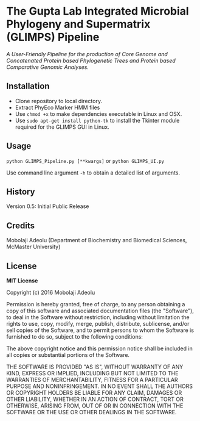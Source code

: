 # The Gupta Lab Integrated Microbial Phylogeny and Supermatrix (GLIMPS) Pipeline
_A User-Friendly Pipeline for the production of Core Genome and Concatenated Protein based_
_Phylogenetic Trees and Protein based Comparative Genomic Analyses._

## Installation
* Clone repository to local directory.
* Extract PhyEco Marker HMM files
* Use `chmod +x` to make dependencies executable in Linux and OSX.
* Use `sudo apt-get install python-tk` to install the Tkinter module required for the GLIMPS GUI in Linux.

## Usage
`python GLIMPS_Pipeline.py [**kwargs]` or `python GLIMPS_UI.py`

Use command line argument `-h` to obtain a detailed list of arguments.

## History
Version 0.5: Initial Public Release

## Credits
Mobolaji Adeolu (Department of Biochemistry and Biomedical Sciences, McMaster University)

## License
**MIT License**

Copyright (c) 2016 Mobolaji Adeolu

Permission is hereby granted, free of charge, to any person obtaining a copy
of this software and associated documentation files (the "Software"), to deal
in the Software without restriction, including without limitation the rights
to use, copy, modify, merge, publish, distribute, sublicense, and/or sell
copies of the Software, and to permit persons to whom the Software is
furnished to do so, subject to the following conditions:

The above copyright notice and this permission notice shall be included in all
copies or substantial portions of the Software.

THE SOFTWARE IS PROVIDED "AS IS", WITHOUT WARRANTY OF ANY KIND, EXPRESS OR
IMPLIED, INCLUDING BUT NOT LIMITED TO THE WARRANTIES OF MERCHANTABILITY,
FITNESS FOR A PARTICULAR PURPOSE AND NONINFRINGEMENT. IN NO EVENT SHALL THE
AUTHORS OR COPYRIGHT HOLDERS BE LIABLE FOR ANY CLAIM, DAMAGES OR OTHER
LIABILITY, WHETHER IN AN ACTION OF CONTRACT, TORT OR OTHERWISE, ARISING FROM,
OUT OF OR IN CONNECTION WITH THE SOFTWARE OR THE USE OR OTHER DEALINGS IN THE
SOFTWARE.